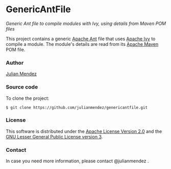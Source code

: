 # GenericAntFile

*Generic Ant file to compile modules with Ivy, using details from Maven POM files*

This project contains a generic [Apache Ant](http://ant.apache.org/) file that uses [Apache Ivy](http://ant.apache.org/ivy/) to compile a module. The module's details are read from its [Apache Maven](http://maven.apache.org/) POM file.


### Author

[Julian Mendez](http://lat.inf.tu-dresden.de/~mendez/)


### Source code

To clone the project:
```
$ git clone https://github.com/julianmendez/genericantfile.git
```


### License

This software is distributed under the [Apache License Version 2.0](http://www.apache.org/licenses/LICENSE-2.0.txt) and the [GNU Lesser General Public License version 3](http://www.gnu.org/licenses/lgpl-3.0.txt).


### Contact

In case you need more information, please contact @julianmendez .


